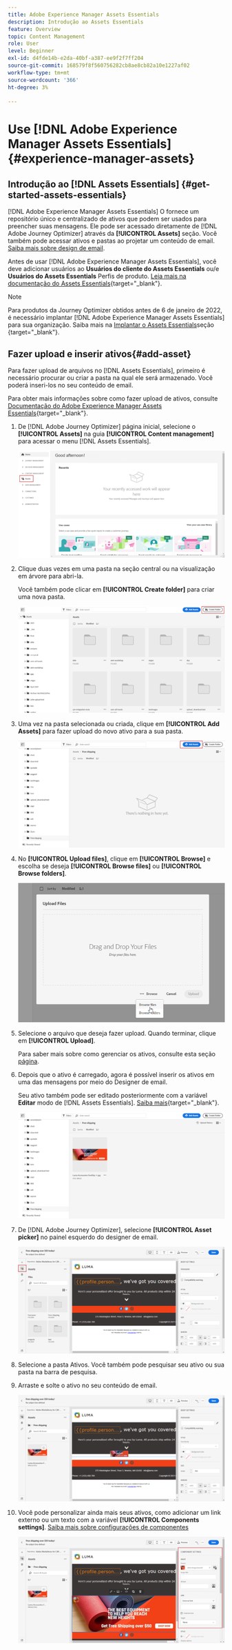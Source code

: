 ```yaml
---
title: Adobe Experience Manager Assets Essentials
description: Introdução ao Assets Essentials
feature: Overview
topic: Content Management
role: User
level: Beginner
exl-id: d4fde14b-e2da-40bf-a387-ee9f2f7ff204
source-git-commit: 168579f8f560756282cb8ae8cb82a10e1227af02
workflow-type: tm+mt
source-wordcount: '366'
ht-degree: 3%

---
```


# Use [!DNL Adobe Experience Manager Assets Essentials] {#experience-manager-assets}

## Introdução ao [!DNL Assets Essentials] {#get-started-assets-essentials}

[!DNL Adobe Experience Manager Assets Essentials] O fornece um repositório único e centralizado de ativos que podem ser usados para preencher suas mensagens. Ele pode ser acessado diretamente de [!DNL Adobe Journey Optimizer] através da **[!UICONTROL Assets]** seção. Você também pode acessar ativos e pastas ao projetar um conteúdo de email. [Saiba mais sobre design de email](design-emails.md).

Antes de usar [!DNL Adobe Experience Manager Assets Essentials], você deve adicionar usuários ao **Usuários do cliente do Assets Essentials** ou/e **Usuários do Assets Essentials** Perfis de produto. [Leia mais na documentação do Assets Essentials](https://experienceleague.adobe.com/docs/experience-manager-assets-essentials/help/deploy-administer.html){target=&quot;_blank&quot;}.

>[!NOTE]
>Para produtos da Journey Optimizer obtidos antes de 6 de janeiro de 2022, é necessário implantar [!DNL Adobe Experience Manager Assets Essentials] para sua organização. Saiba mais na [Implantar o Assets Essentials](https://experienceleague.adobe.com/docs/experience-manager-assets-essentials/help/deploy-administer.html)seção {target=&quot;_blank&quot;}.

## Fazer upload e inserir ativos{#add-asset}

Para fazer upload de arquivos no [!DNL Assets Essentials], primeiro é necessário procurar ou criar a pasta na qual ele será armazenado. Você poderá inseri-los no seu conteúdo de email.

Para obter mais informações sobre como fazer upload de ativos, consulte [Documentação do Adobe Experience Manager Assets Essentials](https://experienceleague.adobe.com/docs/experience-manager-assets-essentials/help/add-delete.html){target=&quot;_blank&quot;}.

1. De [!DNL Adobe Journey Optimizer] página inicial, selecione o **[!UICONTROL Assets]** na guia **[!UICONTROL Content management]** para acessar o menu [!DNL Assets Essentials].

   ![](assets/media_library_1.png)

1. Clique duas vezes em uma pasta na seção central ou na visualização em árvore para abri-la.

   Você também pode clicar em **[!UICONTROL Create folder]** para criar uma nova pasta.

   ![](assets/media_library_8.png)

1. Uma vez na pasta selecionada ou criada, clique em **[!UICONTROL Add Assets]** para fazer upload do novo ativo para a sua pasta.

   ![](assets/media_library_2.png)

1. No **[!UICONTROL Upload files]**, clique em **[!UICONTROL Browse]** e escolha se deseja **[!UICONTROL Browse files]** ou **[!UICONTROL Browse folders]**.

   ![](assets/media_library_3.png)

1. Selecione o arquivo que deseja fazer upload. Quando terminar, clique em **[!UICONTROL Upload]**.

   Para saber mais sobre como gerenciar os ativos, consulte esta seção [página](https://experienceleague.adobe.com/docs/experience-manager-assets-essentials/help/manage-organize.html).

1. Depois que o ativo é carregado, agora é possível inserir os ativos em uma das mensagens por meio do Designer de email.

   Seu ativo também pode ser editado posteriormente com a variável **Editar** modo de [!DNL Assets Essentials]. [Saiba mais](https://experienceleague.adobe.com/docs/experience-manager-assets-essentials/help/edit-images.html){target=&quot;_blank&quot;}.

   ![](assets/media_library_12.png)

1. De [!DNL Adobe Journey Optimizer], selecione **[!UICONTROL Asset picker]** no painel esquerdo do designer de email.

   ![](assets/media_library_5.png)

1. Selecione a pasta Ativos. Você também pode pesquisar seu ativo ou sua pasta na barra de pesquisa.

1. Arraste e solte o ativo no seu conteúdo de email.

   ![](assets/media_library_6.png)

1. Você pode personalizar ainda mais seus ativos, como adicionar um link externo ou um texto com a variável **[!UICONTROL Components settings]**. [Saiba mais sobre configurações de componentes](content-components.md)

   ![](assets/media_library_13.png)
